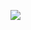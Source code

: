 ![](https://github-readme-stats.vercel.app/api/top-langs/?username=giopalma&theme=default&hide_border=false&include_all_commits=false&count_private=false&layout=compact)
